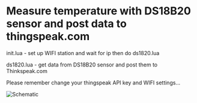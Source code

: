 Measure temperature with DS18B20 sensor and post data to thingspeak.com
==========================================================================

init.lua - set up WIFI station and wait for ip then do ds1820.lua

ds1820.lua - get data from DS18B20 sensor and post them to Thinkspeak.com


Please remember change your thingspeak API key and WIFI settings...

![Schematic](https://raw.githubusercontent.com/ok1cdj/ESP8266-LUA/master/Thermometer-DS18B20-Thingspeak/esp8266-ds18b20-2_bb.png)

